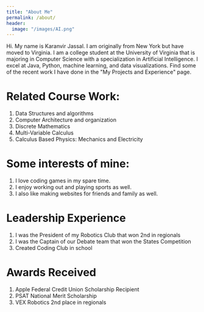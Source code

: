 ```yaml
---
title: "About Me"
permalink: /about/
header:
  image: "/images/AI.png"
---
```


Hi. My name is Karanvir Jassal. I am originally from New York but have moved to Virginia. I am a college student at the University of Virginia that is majoring in Computer Science with a specialization in Artificial Intelligence. I excel at Java, Python, machine learning, and data visualizations. Find some of the recent work I have done in the "My Projects and Experience" page.

# Related Course Work:
1. Data Structures and algorithms
2. Computer Architecture and organization
3. Discrete Mathematics
4. Multi-Variable Calculus
5. Calculus Based Physics: Mechanics and Electricity


# Some interests of mine:
1. I love coding games in my spare time.
2. I enjoy working out and playing sports as well.
3. I also like making websites for friends and family as well.

# Leadership Experience
1. I was the President of my Robotics Club that won 2nd in regionals
2. I was the Captain of our Debate team that won the States Competition
3. Created Coding Club in school

# Awards Received
1. Apple Federal Credit Union Scholarship Recipient
2. PSAT National Merit Scholarship
3. VEX Robotics 2nd place in regionals

